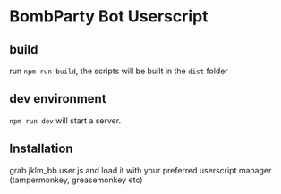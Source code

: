 # BombParty Bot Userscript

## build

run `npm run build`, the scripts will be built in the `dist` folder

## dev environment

`npm run dev` will start a server.

## Installation

grab jklm_bb.user.js and load it with your preferred userscript manager (tampermonkey, greasemonkey etc)



